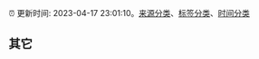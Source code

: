 :alarm_clock: 更新时间: 2023-04-17 23:01:10。[来源分类](../README.md)、[标签分类](../TAGS.md)、[时间分类](../TIMELINE.md)

## 其它



